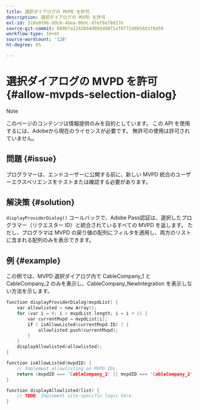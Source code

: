 ```yaml
---
title: 選択ダイアログの MVPD を許可
description: 選択ダイアログの MVPD を許可
exl-id: 2c0e0f06-ddc6-4bea-90dc-d7ef8e78d27e
source-git-commit: 8896fa2242664d09ddd871af8f72d8858d1f0d50
workflow-type: tm+mt
source-wordcount: '128'
ht-degree: 0%

---
```


# 選択ダイアログの MVPD を許可 {#allow-mvpds-selection-dialog}

>[!NOTE]
>
>このページのコンテンツは情報提供のみを目的としています。 この API を使用するには、Adobeから現在のライセンスが必要です。 無許可の使用は許可されていません。

## 問題 {#issue}

プログラマーは、エンドユーザーに公開する前に、新しい MVPD 統合のユーザーエクスペリエンスをテストまたは確認する必要があります。

## 解決策 {#solution}

`displayProviderDialog()` コールバックで、Adobe Pass認証は、選択したプログラマー（リクエスター ID）と統合されているすべての MVPD を返します。 ただし、プログラマは MVPD の戻り値の配列にフィルタを適用し、両方のリストに含まれる配列のみを表示できます。

## 例 {#example}

この例では、MVPD 選択ダイアログ内で CableCompany_1 と CableCompany_2 のみを表示し、CableCompany_NewIntegration を表示しない方法を示します。

```C
function displayProviderDialog(mvpdList) {
    var allowlisted = new Array();
    for (var i = 0; i < mvpdList.length; i = i + 1) {
        var currentMvpd = mvpdList[i];
        if ( isAllowListed(currentMvpd.ID) ) {
            allowlisted.push(currentMvpd);
        }
    }
    displayAllowlisted(allowlisted);
}

function isAllowListed(mvpdID) {
    // Implement allowlisting on MVPD IDs.
    return (mvpdID === 'CableCompany_1' || mvpdID === 'CableCompany_2');
}

function displayAllowlisted(list) {
    // TODO: Implement site-specific logic here.
}
```

<!--
**Related Information**
* [Prevent MVPDs from appearing in the Selection Dialog](/help/authentication/prevent-mvpd-selectn-dialog.md)
* **Code Samples**
* [Programmer integration guide](/help/authentication/programmer-integration-guide-overview.md)
-->
